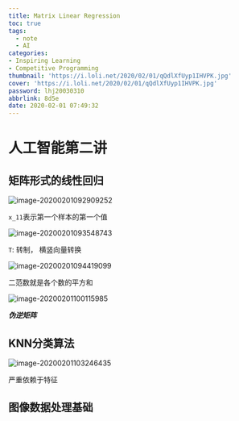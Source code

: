 ```yaml
---
title: Matrix Linear Regression
toc: true
tags:
  - note
  - AI
categories:
- Inspiring Learning
- Competitive Programming
thumbnail: 'https://i.loli.net/2020/02/01/qQdlXfUyp1IHVPK.jpg'
cover: 'https://i.loli.net/2020/02/01/qQdlXfUyp1IHVPK.jpg'
password: lhj20030310
abbrlink: 8d5e
date: 2020-02-01 07:49:32
---
```


# 人工智能第二讲

## 矩阵形式的线性回归

![image-20200201092909252](C:\Users\19132\AppData\Roaming\Typora\typora-user-images\image-20200201092909252.png)

`x_11`表示第一个样本的第一个值

![image-20200201093548743](C:\Users\19132\AppData\Roaming\Typora\typora-user-images\image-20200201093548743.png)

`T`: 转制， 横竖向量转换

![image-20200201094419099](C:\Users\19132\AppData\Roaming\Typora\typora-user-images\image-20200201094419099.png)

二范数就是各个数的平方和

![image-20200201100115985](C:\Users\19132\AppData\Roaming\Typora\typora-user-images\image-20200201100115985.png)

***伪逆矩阵***

## KNN分类算法

![image-20200201103246435](C:\Users\19132\AppData\Roaming\Typora\typora-user-images\image-20200201103246435.png)

严重依赖于特征

## 图像数据处理基础

